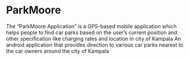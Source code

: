 # ParkMoore
The “ParkMoore Application” is a GPS-based mobile application which helps people to find car parks based on the user’s current position and other specification like charging rates and location in city of Kampala
An android application that provides direction to various car parks nearest to the car owners around the city of Kampala
